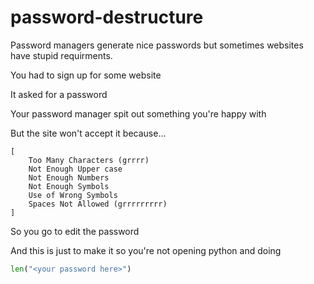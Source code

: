 # password-destructure
Password managers generate nice passwords but sometimes websites have stupid requirments.

You had to sign up for some website

It asked for a password

Your password manager spit out something you're happy with

But the site won't accept it because...

```
[
	Too Many Characters (grrrr)
	Not Enough Upper case
	Not Enough Numbers
	Not Enough Symbols
	Use of Wrong Symbols
	Spaces Not Allowed (grrrrrrrrr)
]
```

So you go to edit the password

And this is just to make it so you're not opening python and doing 
```py
len("<your password here>")
```

